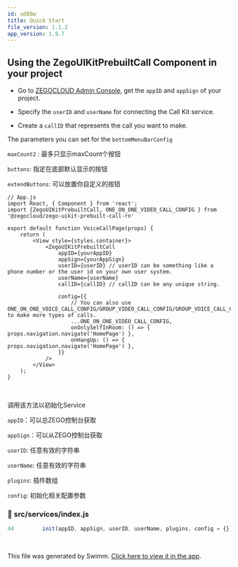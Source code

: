 ```yaml
---
id: ud88w
title: Quick Start
file_version: 1.1.2
app_version: 1.9.7
---
```


## Using the ZegoUIKitPrebuiltCall Component in your project

*   Go to [ZEGOCLOUD Admin Console](https://console.zegocloud.com/), get the `appID` and `appSign` of your project.

*   Specify the `userID` and `userName` for connecting the Call Kit service.

*   Create a `callID` that represents the call you want to make.

The parameters you can set for the `bottomMenuBarConfig`<swm-token data-swm-token=":src/call/index.js:34:1:1:`        bottomMenuBarConfig = {},`"/>

`maxCount2`<swm-token data-swm-token=":src/call/index.js:73:1:1:`        maxCount2: topMaxCount = 3,`"/> : 最多只显示maxCount个按钮

`buttons`<swm-token data-swm-token=":src/call/index.js:56:1:1:`        buttons = [`"/>: 指定在底部默认显示的按钮

`extendButtons`<swm-token data-swm-token=":src/call/index.js:74:1:1:`        extendButtons: topExtendButtons = [],`"/>: 可以放置你自定义的按钮

```
// App.js
import React, { Component } from 'react';
import {ZegoUIKitPrebuiltCall, ONE_ON_ONE_VIDEO_CALL_CONFIG } from '@zegocloud/zego-uikit-prebuilt-call-rn'

export default function VoiceCallPage(props) {
    return (
        <View style={styles.container}>
            <ZegoUIKitPrebuiltCall
                appID={yourAppID}
                appSign={yourAppSign}
                userID={userID} // userID can be something like a phone number or the user id on your own user system. 
                userName={userName}
                callID={callID} // callID can be any unique string. 

                config={{
                    // You can also use ONE_ON_ONE_VOICE_CALL_CONFIG/GROUP_VIDEO_CALL_CONFIG/GROUP_VOICE_CALL_CONFIG to make more types of calls.
                    ...ONE_ON_ONE_VIDEO_CALL_CONFIG,
                    onOnlySelfInRoom: () => { props.navigation.navigate('HomePage') },
                    onHangUp: () => { props.navigation.navigate('HomePage') },
                }}
            />
        </View>
    );
}
```

<br/>

调用该方法以初始化Service

`appID`<swm-token data-swm-token=":src/services/index.js:44:3:3:`    init(appID, appSign, userID, userName, plugins, config = {}) {`"/>：可以总ZEGO控制台获取

`appSign`<swm-token data-swm-token=":src/services/index.js:44:6:6:`    init(appID, appSign, userID, userName, plugins, config = {}) {`"/>：可以从ZEGO控制台获取

`userID`<swm-token data-swm-token=":src/services/index.js:44:9:9:`    init(appID, appSign, userID, userName, plugins, config = {}) {`"/>: 任意有效的字符串

`userName`<swm-token data-swm-token=":src/services/index.js:44:12:12:`    init(appID, appSign, userID, userName, plugins, config = {}) {`"/>: 任意有效的字符串

`plugins`<swm-token data-swm-token=":src/services/index.js:44:15:15:`    init(appID, appSign, userID, userName, plugins, config = {}) {`"/>: 插件数组

`config`<swm-token data-swm-token=":src/services/index.js:44:18:18:`    init(appID, appSign, userID, userName, plugins, config = {}) {`"/>: 初始化相关配置参数
<!-- NOTE-swimm-snippet: the lines below link your snippet to Swimm -->
### 📄 src/services/index.js
```javascript
44         init(appID, appSign, userID, userName, plugins, config = {})
```

<br/>

This file was generated by Swimm. [Click here to view it in the app](https://app.swimm.io/repos/Z2l0aHViJTNBJTNBemVnb191aWtpdF9wcmVidWlsdF9jYWxsX3JuJTNBJTNBTWF0Y2gtWWFuZw==/docs/ud88w).
